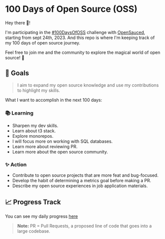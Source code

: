 # 100 Days of Open Source (OSS) 

Hey there 👋!

I'm participating in the [#100DaysOfOSS](https://docs.opensauced.pizza/community/100-days-of-oss/) challenge with [OpenSauced](https://opensauced.pizza/), starting from sept 24th, 2023. And this repo is where I'm keeping track of my 100 days of open source journey.

Feel free to join me and the community to explore the magical world of open source! 🙌

## 🎯 Goals

> I aim to expand my open source knowledge and use my contributions to highlight my skills.

What I want to accomplish in the next 100 days:

### 📚 Learning

- Sharpen my dev skills.
- Learn about t3 stack.
- Explore monorepos.
- I will focus more on working with SQL databases.
- Learn more about reviewing PR.
- Learn more about the open source community.


### ✨ Action

- Contribute to open source projects that are more feat and bug-focused.
- Develop the habit of determining a metrics goal before making a PR.
- Describe my open source experiences in job application materials.



## 📈 Progress Track

You can see my daily progress [here](https://github.com/hrutik7/100-Days-of-Open-Source/blob/main/)
>**Note:** PR = Pull Requests, a proposed line of code that goes into a large codebase.